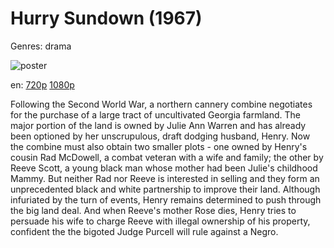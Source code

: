 # Hurry Sundown (1967)

Genres: drama

![poster](http://image.tmdb.org/t/p/w500/3gDTfvPJdMx7qZUeXCs0j2oxAUt.jpg)

en:
  [720p](magnet:?xt=urn:btih:5C85D2F92EC06831998577B29E29D55B2192FBC4&tr=udp://glotorrents.pw:6969/announce&tr=udp://tracker.opentrackr.org:1337/announce&tr=udp://torrent.gresille.org:80/announce&tr=udp://tracker.openbittorrent.com:80&tr=udp://tracker.coppersurfer.tk:6969&tr=udp://tracker.leechers-paradise.org:6969&tr=udp://p4p.arenabg.ch:1337&tr=udp://tracker.internetwarriors.net:1337)
  [1080p](magnet:?xt=urn:btih:FC750D9B38066B7944D54FE46EDC72EB949FD9CF&tr=udp://glotorrents.pw:6969/announce&tr=udp://tracker.opentrackr.org:1337/announce&tr=udp://torrent.gresille.org:80/announce&tr=udp://tracker.openbittorrent.com:80&tr=udp://tracker.coppersurfer.tk:6969&tr=udp://tracker.leechers-paradise.org:6969&tr=udp://p4p.arenabg.ch:1337&tr=udp://tracker.internetwarriors.net:1337)
  


Following the Second World War, a northern cannery combine negotiates for the purchase of a large tract of uncultivated Georgia farmland. The major portion of the land is owned by Julie Ann Warren and has already been optioned by her unscrupulous, draft dodging husband, Henry. Now the combine must also obtain two smaller plots - one owned by Henry's cousin Rad McDowell, a combat veteran with a wife and family; the other by Reeve Scott, a young black man whose mother had been Julie's childhood Mammy. But neither Rad nor Reeve is interested in selling and they form an unprecedented black and white partnership to improve their land. Although infuriated by the turn of events, Henry remains determined to push through the big land deal. And when Reeve's mother Rose dies, Henry tries to persuade his wife to charge Reeve with illegal ownership of his property, confident the the bigoted Judge Purcell will rule against a Negro.